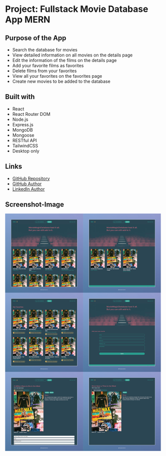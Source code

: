 # Project: Fullstack Movie Database App MERN

## Purpose of the App

- Search the database for movies
- View detailed information on all movies on the details page
- Edit the information of the films on the details page
- Add your favorite films as favorites
- Delete films from your favorites
- View all your favorites on the favorites page
- Create new movies to be added to the database

## Built with

- React
- React Router DOM
- Node.js
- Express.js
- MongoDB
- Mongoose
- RESTful API
- TailwindCSS
- Desktop only

## Links

- [GitHub Repository](https://github.com/thomaserdmenger/Movie-Database-MERN)
- [GitHub Author](https://github.com/thomaserdmenger)
- [LinkedIn Author](https://www.linkedin.com/in/thomaserdmenger/)

## Screenshot-Image

![](./frontend/public/images/screenshot.png)
